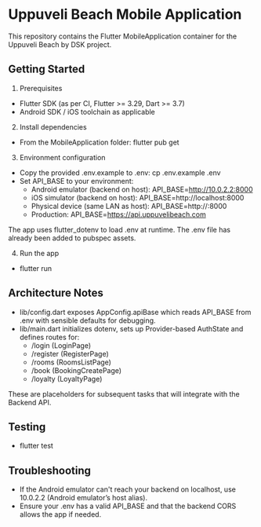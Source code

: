 # Uppuveli Beach Mobile Application

This repository contains the Flutter MobileApplication container for the Uppuveli Beach by DSK project.

## Getting Started

1) Prerequisites
- Flutter SDK (as per CI, Flutter >= 3.29, Dart >= 3.7)
- Android SDK / iOS toolchain as applicable

2) Install dependencies
- From the MobileApplication folder:
  flutter pub get

3) Environment configuration
- Copy the provided .env.example to .env:
  cp .env.example .env
- Set API_BASE to your environment:
  - Android emulator (backend on host): API_BASE=http://10.0.2.2:8000
  - iOS simulator (backend on host): API_BASE=http://localhost:8000
  - Physical device (same LAN as host): API_BASE=http://<your-host-LAN-ip>:8000
  - Production: API_BASE=https://api.uppuvelibeach.com

The app uses flutter_dotenv to load .env at runtime. The .env file has already been added to pubspec assets.

4) Run the app
- flutter run

## Architecture Notes

- lib/config.dart exposes AppConfig.apiBase which reads API_BASE from .env with sensible defaults for debugging.
- lib/main.dart initializes dotenv, sets up Provider-based AuthState and defines routes for:
  - /login (LoginPage)
  - /register (RegisterPage)
  - /rooms (RoomsListPage)
  - /book (BookingCreatePage)
  - /loyalty (LoyaltyPage)

These are placeholders for subsequent tasks that will integrate with the Backend API.

## Testing

- flutter test

## Troubleshooting

- If the Android emulator can't reach your backend on localhost, use 10.0.2.2 (Android emulator’s host alias).
- Ensure your .env has a valid API_BASE and that the backend CORS allows the app if needed.